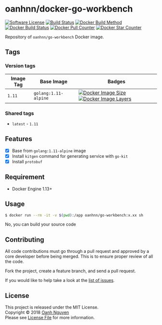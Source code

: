 # oanhnn/docker-go-workbench

[![Software License](https://img.shields.io/github/license/oanhnn/docker-go-workbench.svg)](LICENSE)
[![Build Status](https://img.shields.io/travis/oanhnn/docker-go-workbench/master.svg)](https://travis-ci.org/oanhnn/docker-go-workbench)
[![Docker Build Method](https://img.shields.io/docker/automated/oanhnn/go-workbench.svg)](https://hub.docker.com/r/oanhnn/go-workbench)
[![Docker Build Status](https://img.shields.io/docker/build/oanhnn/go-workbench.svg)](https://hub.docker.com/r/oanhnn/go-workbench)
[![Docker Pull Counter](https://img.shields.io/docker/pulls/oanhnn/go-workbench.svg)](https://hub.docker.com/r/oanhnn/go-workbench)
[![Docker Star Counter](https://img.shields.io/docker/stars/oanhnn/go-workbench.svg)](https://hub.docker.com/r/oanhnn/go-workbench)

Repository of `oanhnn/go-workbench` Docker image.

## Tags

### Version tags

Image Tag    | Base Image           | Badges
-------------|----------------------|-------
`1.11`       | `golang:1.11-alpine` | [![Docker Image Size](https://img.shields.io/microbadger/image-size/oanhnn/go-workbench/1.11.svg)](https://microbadger.com/images/oanhnn/go-workbench:1.11) [![Docker Image Layers](https://img.shields.io/microbadger/layers/oanhnn/go-workbench/1.11.svg)](https://microbadger.com/images/oanhnn/go-workbench:1.11)

### Shared tags

- `latest` - `1.11`

## Features

- [x] Base from `golang:1.11-alpine` image
- [x] Install `kitgen` command for generating service with `go-kit`
- [x] Install `protobuf`

## Requirement
- Docker Engine 1.13+

## Usage

```bash
$ docker run --rm -it -v $(pwd):/app oanhnn/go-workbench:x.xx sh
```

No, you can build your source code

## Contributing

All code contributions must go through a pull request and approved by a core developer before being merged. 
This is to ensure proper review of all the code.

Fork the project, create a feature branch, and send a pull request.

If you would like to help take a look at the [list of issues](https://github.com/oanhnn/docker-go-workbench/issues).

## License

This project is released under the MIT License.   
Copyright © 2018 [Oanh Nguyen](https://github.com/oanhnn)   
Please see [License File](https://github.com/oanhnn/docker-go-workbench/blob/master/LICENSE) for more information.
